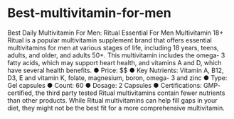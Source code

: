# Best-multivitamin-for-men
Best Daily Multivitamin For Men: Ritual Essential For Men Multivitamin 18+ Ritual is a popular multivitamin supplement brand that offers essential multivitamins for men at various stages of life, including 18 years, teens, adults, and older, and adults 50+. This multivitamin includes the omega- 3 fatty acids, which may support heart health, and vitamins A and D, which have several health benefits. ● Price: $$ ● Key Nutrients: Vitamin A, B12, D3, E and vitamin K, folate, magnesium, boron, omega- 3 and zinc ● Type: Gel capsules ● Count: 60 ● Dosage: 2 Capsules ● Certifications: GMP- certified, the third party tested Ritual multivitamins contain fewer nutrients than other products. While Ritual multivitamins can help fill gaps in your diet, they might not be the best fit for a more comprehensive multivitamin.
